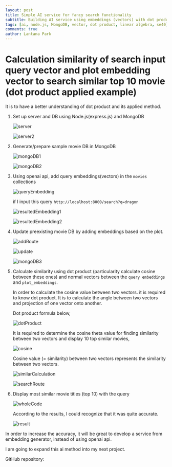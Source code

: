 ```yaml
---
layout: post
title: Simple AI service for fancy search functionality
subtitle: Building AI service using embeddings (vectors) with dot product for comparing similarity between two vectors
tags: [ai, node.js, MongoDB, vector, dot product, linear algebra, se40]
comments: true
author: Lantana Park
---
```


# Calculation similarity of search input query vector and plot embedding vector to search similar **top 10** movie (dot product applied example)

It is to have a better understanding of dot product and its applied method.

1. Set up server and DB using Node.js(express.js) and MongoDB

   ![server](../assets/img/aiSearch/server.png)

   ![server2](../assets/img/aiSearch/Screenshot%202024-04-26%20at%2021.30.06.png)

2. Generate/prepare sample movie DB in MongoDB

   ![mongoDB1](../assets/img/aiSearch/Screenshot%202024-04-28%20at%2020.43.05.png)

   ![mongoDB2](../assets/img/aiSearch/Screenshot%202024-04-28%20at%2020.43.19.png)

3. Using openai api, add query embeddings(vectors) in the `movies` collections

   ![queryEmbedding](../assets/img/aiSearch/queryEmbedding.png)

   if I input this query `http://localhost:8000/search?q=dragon`

   ![resultedEmbedding1](../assets/img/aiSearch/Screenshot%202024-04-26%20at%2020.18.26.png)

   ![resultedEmbedding2](../assets/img/aiSearch/Screenshot%202024-04-26%20at%2020.18.35.png)

4. Update preexisting movie DB by adding embeddings based on the plot.

   ![addRoute](../assets/img/aiSearch/addRoute.png)

   ![update](../assets/img/aiSearch/updateEmbedding.png)

   ![mongoDB3](../assets/img/aiSearch/Screenshot%202024-04-28%20at%2020.43.33.png)

5. Calculate similarity using dot product (particularity calculate cosine between these ones) and normal vectors between the `query embeddings` and `plot_embeddings`.

   In order to calculate the cosine value between two vectors. it is required to know dot product. It is to calculate the angle between two vectors and projection of one vector onto another.

   Dot product formula below,

   ![dotProduct](../assets/img/aiSearch/dotProduct.jpg)

   It is required to determine the cosine theta value for finding similarity between two vectors and display 10 top similar movies,

   ![cosine](../assets/img/aiSearch/cosine%20calculation.png)

   Cosine value (= similarity) between two vectors represents the similarity between two vectors.

   ![similarCalculation](../assets/img/aiSearch/calculationSimilar.png)

   ![searchRoute](../assets/img/aiSearch/searchRoute.png)

6. Display most similar movie titles (top 10) with the query

   ![wholeCode](../assets/img/aiSearch/wholeCode.png)

   According to the results, I could recognize that it was quite accurate.

   ![result](../assets/img/aiSearch/result.png)

In order to increase the accuracy, it will be great to develop a service from embedding generator, instead of using openai api.

I am going to expand this ai method into my next project.

GitHub repository:
